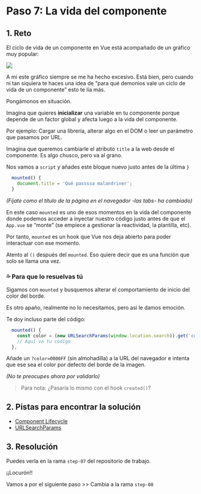 # Paso 7: La vida del componente

## 1. Reto

El ciclo de vida de un componente en Vue está acompañado de un gráfico muy popular:

![](https://vuejs.org/assets/lifecycle.16e4c08e.png)

A mi este gráfico siempre se me ha hecho excesivo. Está bien, pero cuando ni tan siquiera te haces una idea de “para qué demonios vale un ciclo de vida de un componente” esto te lía más.

Pongámonos en situación.

Imagina que quieres **inicializar** una variable en tu componente porque depende de un factor global y afecta luego a la vida del componente.

Por ejemplo: Cargar una librería, alterar algo en el DOM o leer un parámetro que pasamos por URL.

Imagina que queremos cambiarle el atributo `title`  a la web desde el componente. Es algo chusco, pero va al grano.

Nos vamos a `script` y añades este bloque nuevo justo antes de la última `}`

```js
  mounted() {
    document.title = 'Qué passssa malandriner';
  }
```

_(Fíjate como el título de la página en el navegador -las tabs- ha cambiado)_

En este caso `mounted` es uno de esos momentos en la vida del componente donde podemos acceder a inyectar nuestro código justo antes de que el `App.vue` se “monte” (se empiece a gestionar la reactividad, la plantilla, etc).

Por tanto, `mounted` es un hook que Vue nos deja abierto para poder interactuar con ese momento.

Atento al `()` después del `mounted`. Eso quiere decir que es una función que solo se llama una vez.

### 💦 Para que lo resuelvas tú

Sigamos con `mounted` y busquemos alterar el comportamiento de inicio del color del borde.

Es otro apaño, realmente no lo necesitamos, pero así le damos emoción.

Te doy incluso parte del código:

```js
  mounted() {
    const color = (new URLSearchParams(window.location.search)).get('color')
	// Aquí va tu código
  },
```

Añade un `?color=0000FF` (sin almohadilla) a la URL del navegador e intenta que ese sea el color por defecto del borde de la imagen.

_(No te preocupes ahora por validarlo)_

> Para nota: ¿Pasaría lo mismo con el hook `created()`?

## 2. Pistas para encontrar la solución

- [Component Lifecycle](https://vuejs.org/guide/essentials/lifecycle.html#lifecycle-diagram)
- [URLSearchParams](https://developer.mozilla.org/es/docs/Web/API/URLSearchParams)


## 3. Resolución

Puedes verla en la rama `step-07` del repositorio de trabajo.

¡¡Locurón!!

Vamos a por el siguiente paso \>\> Cambia a la rama `step-08`